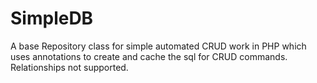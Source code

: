 # SimpleDB
A base Repository class for simple automated CRUD work in PHP which uses annotations to create and cache the sql for CRUD commands. Relationships not supported.
